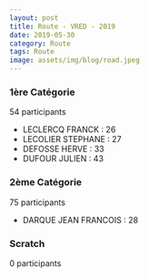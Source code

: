 ```yaml
---
layout: post
title: Route - VRED - 2019
date: 2019-05-30
category: Route
tags: Route
image: assets/img/blog/road.jpeg
---
```


### 1ère Catégorie
54 participants
- LECLERCQ FRANCK : 26
- LECOLIER STEPHANE : 27
- DEFOSSE HERVE : 33
- DUFOUR JULIEN : 43

### 2ème Catégorie
75 participants
- DARQUE JEAN FRANCOIS : 28

### Scratch
0 participants

